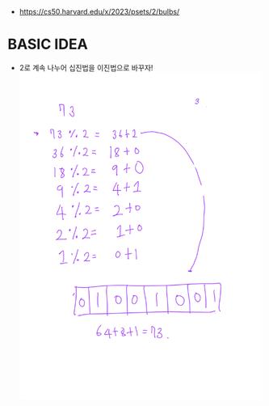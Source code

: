 - https://cs50.harvard.edu/x/2023/psets/2/bulbs/

# BASIC IDEA

- 2로 계속 나누어 십진법을 이진법으로 바꾸자!
  ![bulbs](./bulbs.png)
